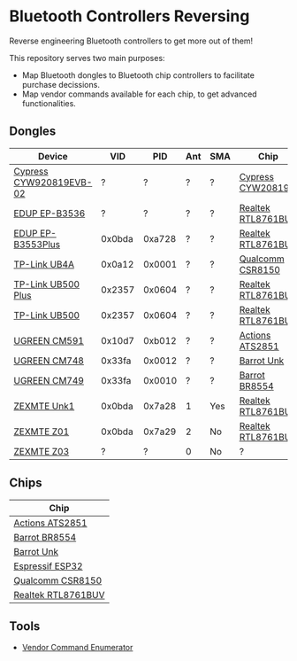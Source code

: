 # Bluetooth Controllers Reversing

Reverse engineering Bluetooth controllers to get more out of them!

This repository serves two main purposes:

- Map Bluetooth dongles to Bluetooth chip controllers to facilitate purchase decissions.
- Map vendor commands available for each chip, to get advanced functionalities.

## Dongles

| Device                                                       | VID    | PID    | Ant | SMA | Chip                                             |
| ------------------------------------------------------------ | ------ | ------ | --- | --- | ------------------------------------------------ |
| [Cypress CYW920819EVB-02](Dongle/Cypress_CYW920819EVB-02.md) | ?      | ?      | ?   | ?   | [Cypress CYW20819](Chip/Cypress_CYW20819.md)     |
| [EDUP EP-B3536](Dongle/EDUP_EP-B3536.md)                     | ?      | ?      | ?   | ?   | [Realtek RTL8761BUV](Chip/Realtek_RTL8761BUV.md) |
| [EDUP EP-B3553Plus](Dongle/EDUP_EP-B3553Plus.md)             | 0x0bda | 0xa728 | ?   | ?   | [Realtek RTL8761BUV](Chip/Realtek_RTL8761BUV.md) |
| [TP-Link UB4A](Dongle/TPLink_UB4A.md)                        | 0x0a12 | 0x0001 | ?   | ?   | [Qualcomm CSR8150](Chip/Qualcomm_CSR8150.md)     |
| [TP-Link UB500 Plus]()                                       | 0x2357 | 0x0604 | ?   | ?   | [Realtek RTL8761BUV](Chip/Realtek_RTL8761BUV.md) |
| [TP-Link UB500]()                                            | 0x2357 | 0x0604 | ?   | ?   | [Realtek RTL8761BUV](Chip/Realtek_RTL8761BUV.md) |
| [UGREEN CM591](Dongle/UGREEN_CM591.md)                       | 0x10d7 | 0xb012 | ?   | ?   | [Actions ATS2851](Chip/Actions_ATS2851.md)       |
| [UGREEN CM748](Dongle/UGREEN_CM748.md)                       | 0x33fa | 0x0012 | ?   | ?   | [Barrot Unk](Chip/Barrot_Unk.md)                 |
| [UGREEN CM749](Dongle/UGREEN_CM749.md)                       | 0x33fa | 0x0010 | ?   | ?   | [Barrot BR8554](Chip/Barrot_BR8554.md)           |
| [ZEXMTE Unk1](Dongle/ZEXMTE_Unk1.md)                         | 0x0bda | 0x7a28 | 1   | Yes | [Realtek RTL8761BUV](Chip/Realtek_RTL8761BUV.md) |
| [ZEXMTE Z01](Dongle/ZEXMTE_Z01.md)                           | 0x0bda | 0x7a29 | 2   | No  | [Realtek RTL8761BUV](Chip/Realtek_RTL8761BUV.md) |
| [ZEXMTE Z03](Dongle/ZEXMTE_Z03.md)                           | ?      | ?      | 0   | No  | ?                                                |

## Chips

| Chip                                             |
| ------------------------------------------------ |
| [Actions ATS2851](Chip/Actions_ATS2851.md)       |
| [Barrot BR8554](Chip/Barrot_BR8554.md)           |
| [Barrot Unk](Chip/Barrot_Unk.md)                 |
| [Espressif ESP32](Chip/Espressif_ESP32.md)       |
| [Qualcomm CSR8150](Chip/Qualcomm_CSR8150.md)     |
| [Realtek RTL8761BUV](Chip/Realtek_RTL8761BUV.md) |

## Tools

- [Vendor Command Enumerator](https://github.com/TarlogicSecurity/BluetoothExamplesAndDemos/tree/main/VendorCommandEnumerator)
